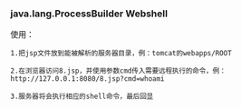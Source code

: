 ### java.lang.ProcessBuilder Webshell

使用：
```
1.把jsp文件放到能被解析的服务器目录，例：tomcat的webapps/ROOT

2.在浏览器访问8.jsp，并使用参数cmd传入需要远程执行的命令，例：http://127.0.0.1:8080/8.jsp?cmd=whoami

3.服务器将会执行相应的shell命令，最后回显
```